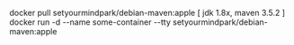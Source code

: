docker pull setyourmindpark/debian-maven:apple [ jdk 1.8x, maven 3.5.2 ]
docker run -d --name some-container --tty setyourmindpark/debian-maven:apple
